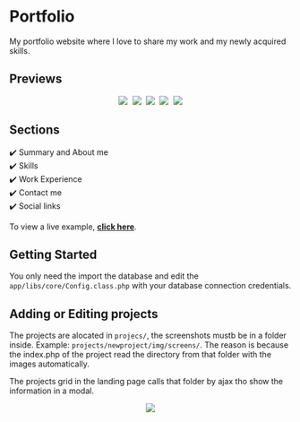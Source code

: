 # Portfolio
My portfolio website where I love to share my work and my newly acquired skills.

## Previews

<p align="center">
  <kbd>
    <img src="https://i.ibb.co/XVcfKFX/Captura-de-pantalla-2021-04-14-233334.png"></img>
    <img src="https://i.ibb.co/f9fmDLz/Captura-de-pantalla-2021-04-14-233357.png"></img>
    <img src="https://i.ibb.co/GM6DBQG/Captura-de-pantalla-2021-04-14-233419.png"></img>
    <img src="https://i.ibb.co/r2vKrgq/Captura-de-pantalla-2021-04-14-233442.png"></img>
    <img src="https://i.ibb.co/wJ3qcZ2/Captura-de-pantalla-2021-04-14-233508.png"></img>
  </kbd>
</p>

## Sections
✔️ Summary and About me\
✔️ Skills\
✔️ Work Experience\
✔️ Contact me\
✔️ Social links

To view a live example, **[click here](https://anthonyzabs.com/)**.

## Getting Started
You only need the import the database and edit the `app/libs/core/Config.class.php` with your database connection credentials.

## Adding or Editing projects
The projects are alocated in `projecs/`, the screenshots mustb be in a folder inside. Example: `projects/newproject/img/screens/`.
The reason is because the index.php of the project read the directory from that folder with the images automatically.

The projects grid in the landing page calls that folder by ajax tho show the information in a modal.

<p align="center">
  <kbd>
    <img src="https://i.ibb.co/Ks0YMms/Captura-de-pantalla-2021-04-14-235042.png"></img>
  </kbd>
</p>
